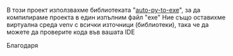 В този проект използвахме библиотеката "[auto-py-to-exe]([url](https://pypi.org/project/auto-py-to-exe/))", за да компилираме проекта в един изпълним файл "exe"
Ние също оставихме виртуална среда venv с всички източници (библиотеки), така че да можете да проверите кода във вашата IDE

Благодаря
